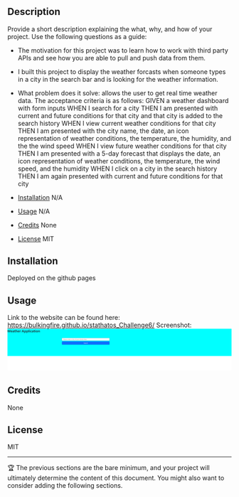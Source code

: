 # <Challenge-6>

## Description

Provide a short description explaining the what, why, and how of your project. Use the following questions as a guide:

- The motivation for this project was to learn how to work with third party APIs and see how you are able to pull and push data from them. 
- I built this project to display the weather forcasts when someone types in a city in the search bar and is looking for the weather information.  
- What problem does it solve: allows the user to get real time weather data. 
The acceptance criteria is as follows:
GIVEN a weather dashboard with form inputs
WHEN I search for a city
THEN I am presented with current and future conditions for that city and that city is added to the search history
WHEN I view current weather conditions for that city
THEN I am presented with the city name, the date, an icon representation of weather conditions, the temperature, the humidity, and the the wind speed
WHEN I view future weather conditions for that city
THEN I am presented with a 5-day forecast that displays the date, an icon representation of weather conditions, the temperature, the wind speed, and the humidity
WHEN I click on a city in the search history
THEN I am again presented with current and future conditions for that city



- [Installation](#installation) N/A
- [Usage](#usage) N/A
- [Credits](#credits) None
- [License](#license) MIT

## Installation

Deployed on the github pages 

## Usage

Link to the website can be found here: https://bulkingfire.github.io/stathatos_Challenge6/
Screenshot:
![screenshot](pass.PNG)

## Credits

None

## License

MIT

---

🏆 The previous sections are the bare minimum, and your project will ultimately determine the content of this document. You might also want to consider adding the following sections.
